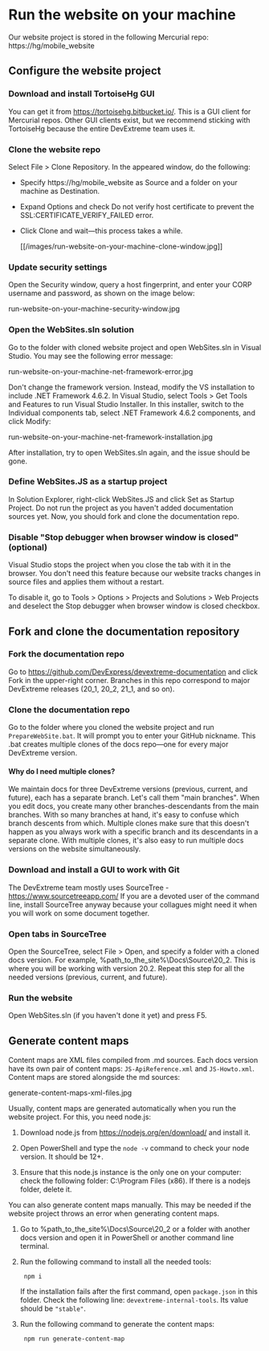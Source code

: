 # Run the website on your machine

Our website project is stored in the following Mercurial repo: https://hg/mobile_website

## Configure the website project

### Download and install TortoiseHg GUI

You can get it from https://tortoisehg.bitbucket.io/. This is a GUI client for Mercurial repos. Other GUI clients exist, but we recommend sticking with TortoiseHg because the entire DevExtreme team uses it.

### Clone the website repo

Select File > Clone Repository. In the appeared window, do the following:

- Specify https://hg/mobile_website as Source and a folder on your machine as Destination.
- Expand Options and check Do not verify host certificate to prevent the SSL:CERTIFICATE_VERIFY_FAILED error.
- Click Clone and wait&mdash;this process takes a while.

    [[/images/run-website-on-your-machine-clone-window.jpg]]

### Update security settings

Open the Security window, query a host fingerprint, and enter your CORP username and password, as shown on the image below:

run-website-on-your-machine-security-window.jpg

### Open the WebSites.sln solution

Go to the folder with cloned website project and open WebSites.sln in Visual Studio. You may see the following error message:

run-website-on-your-machine-net-framework-error.jpg

Don't change the framework version. Instead, modify the VS installation to include .NET Framework 4.6.2. In Visual Studio, select Tools > Get Tools and Features to run Visual Studio Installer. In this installer, switch to the Individual components tab, select .NET Framework 4.6.2 components, and click Modify:

run-website-on-your-machine-net-framework-installation.jpg

After installation, try to open WebSites.sln again, and the issue should be gone.

### Define WebSites.JS as a startup project

In Solution Explorer, right-click WebSites.JS and click Set as Startup Project. Do not run the project as you haven't added documentation sources yet. Now, you should fork and clone the documentation repo.

### Disable "Stop debugger when browser window is closed" (optional)

Visual Studio stops the project when you close the tab with it in the browser. You don't need this feature because our website tracks changes in source files and applies them without a restart.

To disable it, go to Tools > Options > Projects and Solutions > Web Projects and deselect the Stop debugger when browser window is closed checkbox.

## Fork and clone the documentation repository

### Fork the documentation repo

Go to https://github.com/DevExpress/devextreme-documentation and click Fork in the upper-right corner. Branches in this repo correspond to major DevExtreme releases (20_1, 20_2, 21_1, and so on).

### Clone the documentation repo

Go to the folder where you cloned the website project and run `PrepareWebSite.bat`. It will prompt you to enter your GitHub nickname. This .bat creates multiple clones of the docs repo&mdash;one for every major DevExtreme version.

#### Why do I need multiple clones?

We maintain docs for three DevExtreme versions (previous, current, and future), each has a separate branch. Let's call them "main branches". When you edit docs, you create many other branches-descendants from the main branches. With so many branches at hand, it's easy to confuse which branch descents from which. Multiple clones make sure that this doesn't happen as you always work with a specific branch and its descendants in a separate clone. With multiple clones, it's also easy to run multiple docs versions on the website simultaneously.

### Download and install a GUI to work with Git

The DevExtreme team mostly uses SourceTree - https://www.sourcetreeapp.com/ If you are a devoted user of the command line, install SourceTree anyway because your collagues might need it when you will work on some document together.

### Open tabs in SourceTree

Open the SourceTree, select File > Open, and specify a folder with a cloned docs version. For example, %path_to_the_site%\Docs\Source\20_2. This is where you will be working with version 20.2. Repeat this step for all the needed versions (previous, current, and future).

### Run the website

Open WebSites.sln (if you haven't done it yet) and press F5.

## Generate content maps

Content maps are XML files compiled from .md sources. Each docs version have its own pair of content maps: `JS-ApiReference.xml` and `JS-Howto.xml`. Content maps are stored alongside the md sources:

generate-content-maps-xml-files.jpg

Usually, content maps are generated automatically when you run the website project. For this, you need node.js:

1. Download node.js from https://nodejs.org/en/download/ and install it. 

1. Open PowerShell and type the `node -v` command to check your node version. It should be 12+.

1. Ensure that this node.js instance is the only one on your computer: check the following folder: C:\Program Files (x86). If there is a nodejs folder, delete it. 

You can also generate content maps manually. This may be needed if the website project throws an error when generating content maps.

1. Go to %path_to_the_site%\Docs\Source\20_2 or a folder with another docs version and open it in PowerShell or another command line terminal.

1. Run the following command to install all the needed tools:

        npm i

    If the installation fails after the first command, open `package.json` in this folder. Check the following line: `devextreme-internal-tools`. Its value should be `"stable"`.

1. Run the following command to generate the content maps:

        npm run generate-content-map
